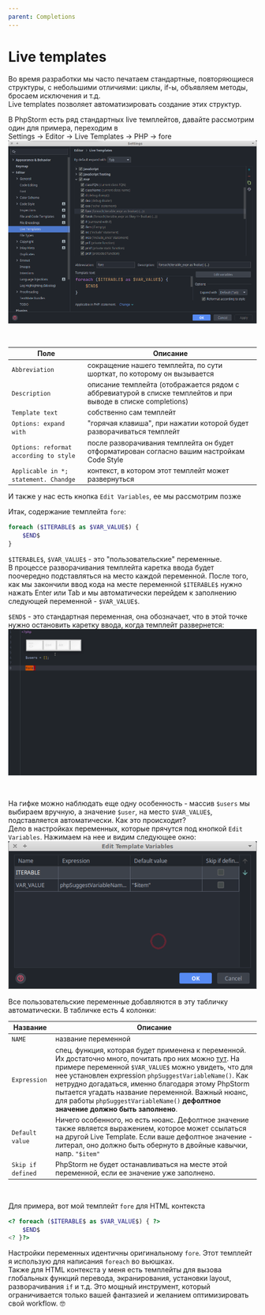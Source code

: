 ```yaml
---
parent: Completions
---
```


# Live templates
Во время разработки мы часто печатаем стандартные, повторяющиеся структуры, с небольшими отличиями: циклы, if-ы, объявляем методы, бросаем исключения и т.д. <br/>
Live templates позволяет автоматизировать создание этих структур.

В PhpStorm есть ряд стандартных live темплейтов, давайте рассмотрим один для примера, переходим в<br/> 
Settings -> Editor -> Live Templates -> PHP -> fore
![Screenshot of "fore" Live Template](assets/LiveTemplateFore.png)

<br/>

Поле | Описание
---- | --------
`Abbreviation` | сокращение нашего темплейта, по сути шорткат, по которому он вызывается
`Description` | описание темплейта (отображается рядом с аббревиатурой в списке темплейтов и при выводе в списке completions)
`Template text` | собственно сам темплейт
`Options: expand with` | "горячая клавиша", при нажатии которой будет разворачиваться темплейт 
`Options: reformat according to style` | после разворачивания темплейта он будет отформатирован согласно вашим настройкам Code Style
`Applicable in *; statement. Chandge` | контекст, в котором этот темплейт может развернуться

И также у нас есть кнопка `Edit Variables`, ее мы рассмотрим позже

Итак, содержание темплейта `fore`:
```php
foreach ($ITERABLE$ as $VAR_VALUE$) {
    $END$
}
```   

`$ITERABLE$`, `$VAR_VALUE$` - это "пользовательские" переменные.<br/>
В процессе разворачивания темплейта каретка ввода будет поочередно подставляться на место каждой переменной. После того, как мы закончили ввод кода на месте переменной `$ITERABLE$` нужно нажать Enter или Tab и мы автоматически перейдем к заполнению следующей переменной - `$VAR_VALUE$`.

`$END$` - это стандартная переменная, она обозначает, что в этой точке нужно остановить каретку ввода, когда темплейт развернется:
![Expand "fore" template](assets/ExpandForeLiveTemplate.gif)

<br/>

На гифке можно наблюдать еще одну особенность - массив `$users` мы выбираем вручную, а значение `$user`, на место `$VAR_VALUE$`, подставляется автоматически. Как это происходит?<br/>
Дело в настройках переменных, которые прячутся под кнопкой `Edit Variables`. Нажимаем на нее и видим следующее окно:<br/>
![Screenshot of "fore" Live Template variables](assets/ForeLiveTemplateVariables.png)

Все пользовательские переменные добавляются в эту табличку автоматически. В табличке есть 4 колонки:

Название | Описание
-------- | -------------------
`NAME` | название переменной
`Expression` | спец. функция, которая будет применена к переменной. Их достаточно много, почитать про них можно [тут](https://www.jetbrains.com/help/phpstorm/template-variables.html#predefined_functions). На примере переменной `$VAR_VALUE$` можно увидеть, что для нее установлен expression `phpSuggestVariableName()`. Как нетрудно догадаться, именно благодаря этому PhpStorm пытается угадать название переменной. Важный нюанс, для работы `phpSuggestVariableName()` **дефолтное значение должно быть заполнено**.
`Default value` | Ничего особенного, но есть нюанс. Дефолтное значение также является выражением, которое может ссылаться на другой Live Template. Если ваше дефолтное значение - литерал, оно должно быть обернуто в двойные кавычки, напр. `"$item"`
`Skip if defined` | PhpStorm не будет останавливаться на месте этой переменной, если ее значение уже заполнено.

<br/>

Для примера, вот мой темплейт `fore` для HTML контекста
```php
<? foreach ($ITERABLE$ as $VAR_VALUE$) { ?>
    $END$
<? }?>
```
Настройки переменных идентичны оригинальному `fore`. Этот темплейт я использую для написания `foreach` во вьюшках.<br/>
Также для HTML контекста у меня есть темплейты для вызова глобальных функций перевода, экранирования, установки layout, разворачивания `if` и т.д. Это мощный инструмент, который ограничивается только вашей фантазией и желанием оптимизировать свой workflow. :nerd_face:
